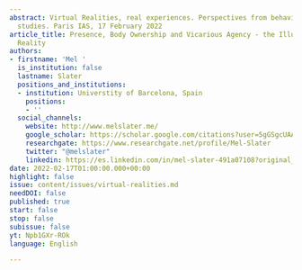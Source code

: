 ```yaml
---
abstract: Virtual Realities, real experiences. Perspectives from behavioral and neuroscience
  studies. Paris IAS, 17 February 2022
article_title: Presence, Body Ownership and Vicarious Agency - the Illusions of Virtual
  Reality
authors:
- firstname: 'Mel '
  is_institution: false
  lastname: Slater
  positions_and_institutions:
  - institution: Universtity of Barcelona, Spain
    positions:
    - ''
  social_channels:
    website: http://www.melslater.me/
    google_scholar: https://scholar.google.com/citations?user=5gGSgcUAAAAJ&hl=fr
    researchgate: https://www.researchgate.net/profile/Mel-Slater
    twitter: "@melslater"
    linkedin: https://es.linkedin.com/in/mel-slater-491a07108?original_referer=https%3A%2F%2Fwww.google.com%2F
date: 2022-02-17T01:00:00.000+00:00
highlight: false
issue: content/issues/virtual-realities.md
needDOI: false
published: true
start: false
stop: false
subissue: false
yt: Npb1GXr-ROk
language: English

---
```

<Youtube yt="Npb1GXr-ROk" caption="Presence, Body Ownership and Vicarious Agency - the Illusions of Virtual Reality" start="false" stop="false"></Youtube>